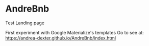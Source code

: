 # AndreBnb
 Test Landing page

First experiment with Google Materialize's templates
Go to see at: https://andrea-dexter.github.io/AndreBnb/index.html
